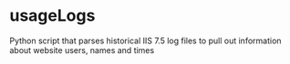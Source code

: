 # usageLogs
Python script that parses historical IIS 7.5 log files to pull out information about website users, names and times
